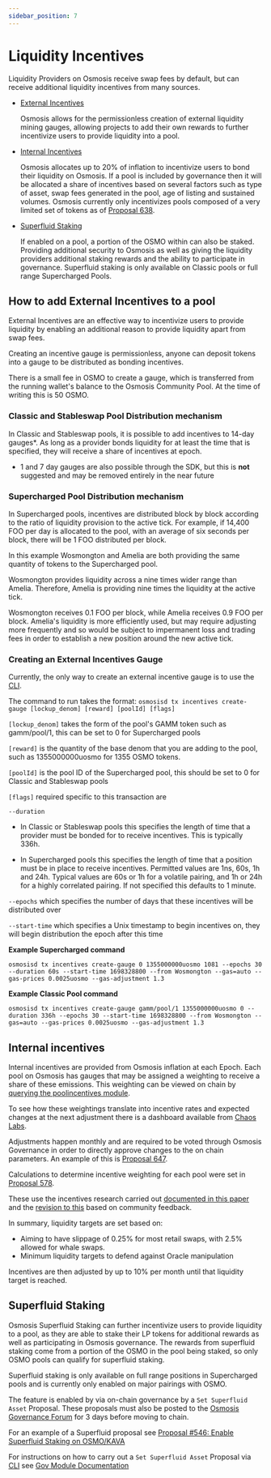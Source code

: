 ```yaml
---
sidebar_position: 7
---
```

# Liquidity Incentives

Liquidity Providers on Osmosis receive swap fees by default, but can receive additional liquidity incentives from many sources.

* [External Incentives](#external-incentives)

	Osmosis allows for the permissionless creation of external liquidity mining gauges, allowing projects to add their own rewards to further incentivize users to provide liquidity into a pool.

* [Internal Incentives](#internal-incentives)

	Osmosis allocates up to 20% of inflation to incentivize users to bond their liquidity on Osmosis. If a pool is included by governance then it will be allocated a share of incentives based on several factors such as type of asset, swap fees generated in the pool, age of listing and sustained volumes. 
	Osmosis currently only incentivizes pools composed of a very limited set of tokens as of [Proposal 638](https://www.mintscan.io/osmosis/proposals/638).

* [Superfluid Staking](#superfluid-staking)

	If enabled on a pool, a portion of the OSMO within can also be staked. Providing additional security to Osmosis as well as giving the liquidity providers additional staking rewards and the ability to participate in governance.
	Superfluid staking is only available on Classic pools or full range Supercharged Pools.

## How to add External Incentives to a pool

External Incentives are an effective way to incentivize users to provide liquidity by enabling an additional reason to provide liquidity apart from swap fees.

Creating an incentive gauge is permissionless, anyone can deposit tokens into a gauge to be distributed as bonding incentives.

There is a small fee in OSMO to create a gauge, which is transferred from the running wallet's balance to the Osmosis Community Pool. At the time of writing this is 50 OSMO.

### Classic and Stableswap Pool Distribution mechanism
In Classic and Stableswap pools, it is possible to add incentives to 14-day gauges*. As long as a provider bonds liquidity for at least the time that is specified, they will receive a share of incentives at epoch. 

* 1 and 7 day gauges are also possible through the SDK, but this is **not** suggested and may be removed entirely in the near future

### Supercharged Pool Distribution mechanism
In Supercharged pools, incentives are distributed block by block according to the ratio of liquidity provision to the active tick.
For example, if 14,400 FOO per day is allocated to the pool, with an average of six seconds per block, there will be 1 FOO distributed per block.

In this example Wosmongton and Amelia are both providing the same quantity of tokens to the Supercharged pool.

Wosmongton provides liquidity across a nine times wider range than Amelia. Therefore, Amelia is providing nine times the liquidity at the active tick. 

Wosmongton receives 0.1 FOO per block, while Amelia receives 0.9 FOO per block. Amelia's liquidity is more efficiently used, but may require adjusting more frequently and so would be subject to impermanent loss and trading fees in order to establish a new position around the new active tick.


### Creating an External Incentives Gauge
Currently, the only way to create an external incentive gauge is to use the [CLI](https://docs.osmosis.zone/osmosis-core/osmosisd).

The command to run takes the format:
`osmosisd tx incentives create-gauge [lockup_denom] [reward] [poolId] [flags]`

`[lockup_denom]` takes the form of the pool's GAMM token such as gamm/pool/1, this can be set to 0 for Supercharged pools

`[reward]` is the quantity of the base denom that you are adding to the pool, such as 1355000000uosmo for 1355 OSMO tokens.

`[poolId]` is the pool ID of the Supercharged pool, this should be set to 0 for Classic and Stableswap pools

`[flags]` required specific to this transaction are 

`--duration` 

 * In Classic or Stableswap pools this specifies the length of time that a provider must be bonded for to receive incentives. This is typically 336h.

 * In Supercharged pools this specifies the length of time that a position must be in place to receive incentives. Permitted values are 1ns, 60s, 1h and 24h. Typical values are 60s or 1h for a volatile pairing, and 1h or 24h for a highly correlated pairing. If not specified this defaults to 1 minute.

`--epochs` which specifies the number of days that these incentives will be distributed over

`--start-time` which specifies a Unix timestamp to begin incentives on, they will begin distribution the epoch after this time

**Example Supercharged command**

`osmosisd tx incentives create-gauge 0 1355000000uosmo 1081 --epochs 30 --duration 60s --start-time 1698328800 --from Wosmongton --gas=auto --gas-prices 0.0025uosmo --gas-adjustment 1.3`

**Example Classic Pool command**

`osmosisd tx incentives create-gauge gamm/pool/1 1355000000uosmo 0 --duration 336h --epochs 30 --start-time 1698328800 --from Wosmongton --gas=auto --gas-prices 0.0025uosmo --gas-adjustment 1.3`



## Internal incentives
Internal incentives are provided from Osmosis inflation at each Epoch. Each pool on Osmosis has gauges that may be assigned a weighting to receive a share of these emissions. This weighting can be viewed on chain by [querying the poolincentives module](https://docs.osmosis.zone/osmosis-core/modules/pool-incentives#queries).

To see how these weightings translate into incentive rates and expected changes at the next adjustment there is a dashboard available from [Chaos Labs](https://community-staging.chaoslabs.xyz/osmosis/incentives-optimization).

Adjustments happen monthly and are required to be voted through Osmosis Governance in order to directly approve changes to the on chain parameters. An example of this is [Proposal 647](https://www.mintscan.io/osmosis/proposals/647).

Calculations to determine incentive weighting for each pool were set in [Proposal 578](https://www.mintscan.io/osmosis/proposals/578).

These use the incentives research carried out [documented in this paper](https://hathornodes.com/osmosis_incentives_research.html) and the [revision to this](https://hathornodes.com/incentives_research_update.html) based on community feedback.

In summary, liquidity targets are set based on:
* Aiming to have slippage of 0.25% for most retail swaps, with 2.5% allowed for whale swaps.
* Minimum liquidity targets to defend against Oracle manipulation

Incentives are then adjusted by up to 10% per month until that liquidity target is reached.

## Superfluid Staking
Osmosis Superfluid Staking can further incentivize users to provide liquidity to a pool, as they are able to stake their LP tokens for additional rewards as well as participating in Osmosis governance. The rewards from superfluid staking come from a portion of the OSMO in the pool being staked, so only OSMO pools can qualify for superfluid staking.

Superfluid staking is only available on full range positions in Supercharged pools and is currently only enabled on major pairings with OSMO.

The feature is enabled by via on-chain governance by a `Set Superfluid Asset` Proposal. These proposals must also be posted to the [Osmosis Governance Forum](https://forum.osmosis.zone/) for 3 days before moving to chain.

For an example of a Superfluid proposal see [Proposal #546: Enable Superfluid Staking on OSMO/KAVA](https://www.mintscan.io/osmosis/proposals/546)

For instructions on how to carry out a `Set Superfluid Asset` Proposal via [CLI](https://docs.osmosis.zone/osmosis-core/osmosisd) see [Gov Module Documentation](https://docs.osmosis.zone/osmosis-core/modules/gov#submit-proposal-set-superfluid-asset)

